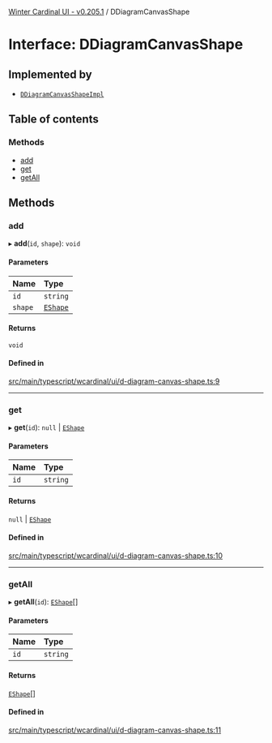 [Winter Cardinal UI - v0.205.1](../index.md) / DDiagramCanvasShape

# Interface: DDiagramCanvasShape

## Implemented by

- [`DDiagramCanvasShapeImpl`](../classes/DDiagramCanvasShapeImpl.md)

## Table of contents

### Methods

- [add](DDiagramCanvasShape.md#add)
- [get](DDiagramCanvasShape.md#get)
- [getAll](DDiagramCanvasShape.md#getall)

## Methods

### add

▸ **add**(`id`, `shape`): `void`

#### Parameters

| Name | Type |
| :------ | :------ |
| `id` | `string` |
| `shape` | [`EShape`](EShape.md) |

#### Returns

`void`

#### Defined in

[src/main/typescript/wcardinal/ui/d-diagram-canvas-shape.ts:9](https://github.com/winter-cardinal/winter-cardinal-ui/blob/v0.205.1/src/main/typescript/wcardinal/ui/d-diagram-canvas-shape.ts#L9)

___

### get

▸ **get**(`id`): ``null`` \| [`EShape`](EShape.md)

#### Parameters

| Name | Type |
| :------ | :------ |
| `id` | `string` |

#### Returns

``null`` \| [`EShape`](EShape.md)

#### Defined in

[src/main/typescript/wcardinal/ui/d-diagram-canvas-shape.ts:10](https://github.com/winter-cardinal/winter-cardinal-ui/blob/v0.205.1/src/main/typescript/wcardinal/ui/d-diagram-canvas-shape.ts#L10)

___

### getAll

▸ **getAll**(`id`): [`EShape`](EShape.md)[]

#### Parameters

| Name | Type |
| :------ | :------ |
| `id` | `string` |

#### Returns

[`EShape`](EShape.md)[]

#### Defined in

[src/main/typescript/wcardinal/ui/d-diagram-canvas-shape.ts:11](https://github.com/winter-cardinal/winter-cardinal-ui/blob/v0.205.1/src/main/typescript/wcardinal/ui/d-diagram-canvas-shape.ts#L11)
